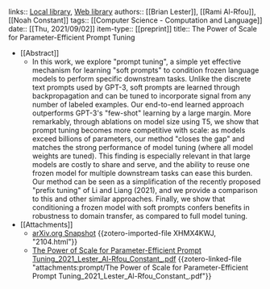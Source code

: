 links:: [Local library](zotero://select/library/items/WK99LZGV), [Web library](https://www.zotero.org/users/9034808/items/WK99LZGV)
authors:: [[Brian Lester]], [[Rami Al-Rfou]], [[Noah Constant]]
tags:: [[Computer Science - Computation and Language]]
date:: [[Thu, 2021/09/02]]
item-type:: [[preprint]]
title:: The Power of Scale for Parameter-Efficient Prompt Tuning

- [[Abstract]]
	- In this work, we explore "prompt tuning", a simple yet effective mechanism for learning "soft prompts" to condition frozen language models to perform specific downstream tasks. Unlike the discrete text prompts used by GPT-3, soft prompts are learned through backpropagation and can be tuned to incorporate signal from any number of labeled examples. Our end-to-end learned approach outperforms GPT-3's "few-shot" learning by a large margin. More remarkably, through ablations on model size using T5, we show that prompt tuning becomes more competitive with scale: as models exceed billions of parameters, our method "closes the gap" and matches the strong performance of model tuning (where all model weights are tuned). This finding is especially relevant in that large models are costly to share and serve, and the ability to reuse one frozen model for multiple downstream tasks can ease this burden. Our method can be seen as a simplification of the recently proposed "prefix tuning" of Li and Liang (2021), and we provide a comparison to this and other similar approaches. Finally, we show that conditioning a frozen model with soft prompts confers benefits in robustness to domain transfer, as compared to full model tuning.
- [[Attachments]]
	- [arXiv.org Snapshot](https://arxiv.org/abs/2104.08691) {{zotero-imported-file XHMX4KWJ, "2104.html"}}
	- [The Power of Scale for Parameter-Efficient Prompt Tuning_2021_Lester_Al-Rfou_Constant_.pdf](zotero://select/library/items/5GYNRRRT) {{zotero-linked-file "attachments:prompt/The Power of Scale for Parameter-Efficient Prompt Tuning_2021_Lester_Al-Rfou_Constant_.pdf"}}